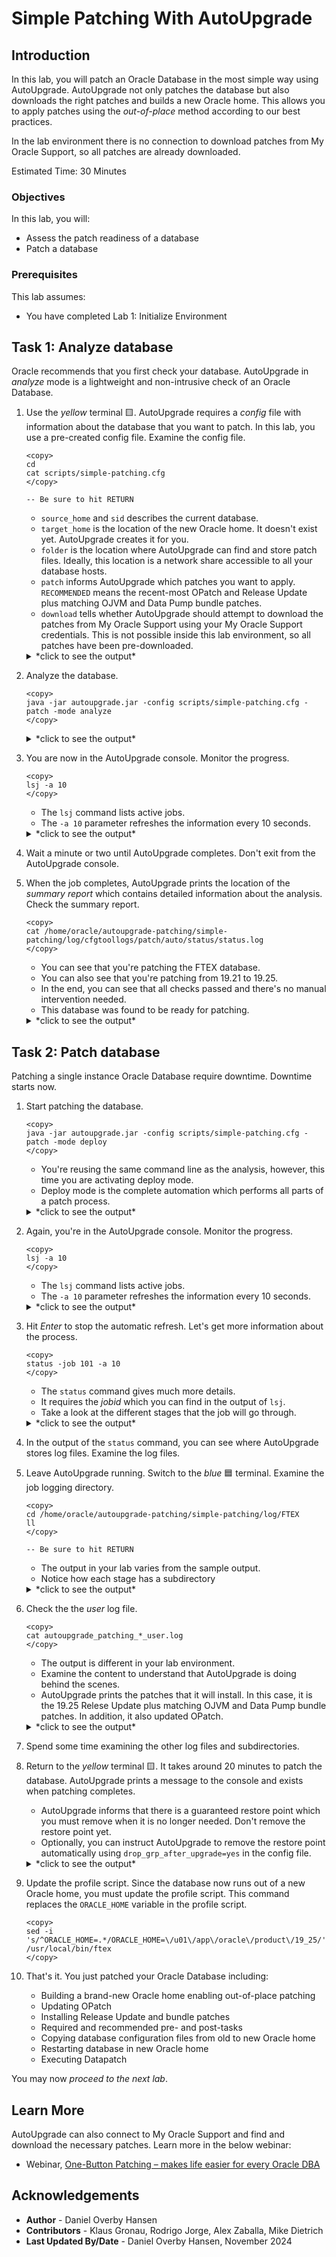# Simple Patching With AutoUpgrade

## Introduction

In this lab, you will patch an Oracle Database in the most simple way using AutoUpgrade. AutoUpgrade not only patches the database but also downloads the right patches and builds a new Oracle home. This allows you to apply patches using the *out-of-place* method according to our best practices. 

In the lab environment there is no connection to download patches from My Oracle Support, so all patches are already downloaded.

Estimated Time: 30 Minutes


### Objectives

In this lab, you will:

* Assess the patch readiness of a database
* Patch a database

### Prerequisites

This lab assumes:

- You have completed Lab 1: Initialize Environment

## Task 1: Analyze database

Oracle recommends that you first check your database. AutoUpgrade in *analyze* mode is a lightweight and non-intrusive check of an Oracle Database.

1. Use the *yellow* terminal 🟨. AutoUpgrade requires a *config* file with information about the database that you want to patch. In this lab, you use a pre-created config file. Examine the config file.

    ```
    <copy>
    cd
    cat scripts/simple-patching.cfg
    </copy>

    -- Be sure to hit RETURN
    ```

    * `source_home` and `sid` describes the current database.
    * `target_home` is the location of the new Oracle home. It doesn't exist yet. AutoUpgrade creates it for you.
    * `folder` is the location where AutoUpgrade can find and store patch files. Ideally, this location is a network share accessible to all your database hosts. 
    * `patch` informs AutoUpgrade which patches you want to apply. `RECOMMENDED` means the recent-most OPatch and Release Update plus matching OJVM and Data Pump bundle patches.
    * `download` tells whether AutoUpgrade should attempt to download the patches from My Oracle Support using your My Oracle Support credentials. This is not possible inside this lab environment, so all patches have been pre-downloaded.

    <details>
    <summary>*click to see the output*</summary>
    ``` text
    $ cat scripts/simple-patching.cfg
    global.global_log_dir=/home/oracle/autoupgrade-patching/simple-patching/log
    patch1.source_home=/u01/app/oracle/product/19
    patch1.target_home=/u01/app/oracle/product/19_25
    patch1.sid=FTEX
    patch1.folder=/home/oracle/patch-repo
    patch1.patch=RECOMMENDED
    patch1.download=no
    ```
    </details>    

2. Analyze the database.

    ```
    <copy>
    java -jar autoupgrade.jar -config scripts/simple-patching.cfg -patch -mode analyze
    </copy>
    ```

    <details>
    <summary>*click to see the output*</summary>
    ``` text
    $ java -jar autoupgrade.jar -config scripts/simple-patching.cfg -patch -mode analyze
    AutoUpgrade Patching 24.7.241021 launched with default internal options
    Processing config file ...
    +-----------------------------------------+
    | Starting AutoUpgrade Patching execution |
    +-----------------------------------------+
    1 Non-CDB(s) will be analyzed
    Type 'help' to list console commands
    patch>
    ```
    </details>    

3. You are now in the AutoUpgrade console. Monitor the progress.

    ```
    <copy>
    lsj -a 10
    </copy>
    ```

    * The `lsj` command lists active jobs. 
    * The `-a 10` parameter refreshes the information every 10 seconds.

    <details>
    <summary>*click to see the output*</summary>
    ``` text
    patch> lsj -a 10
    patch> +----+-------+---------+---------+-------+----------+-------+----------------+
    |Job#|DB_NAME|    STAGE|OPERATION| STATUS|START_TIME|UPDATED|         MESSAGE|
    +----+-------+---------+---------+-------+----------+-------+----------------+
    | 100|   FTEX|PRECHECKS|EXECUTING|RUNNING|  07:43:51|37s ago|Executing Checks|
    +----+-------+---------+---------+-------+----------+-------+----------------+
    Total jobs 1
    
    The command lsj is running every 10 seconds. PRESS ENTER TO EXIT
    ```
    </details>        

4. Wait a minute or two until AutoUpgrade completes. Don't exit from the AutoUpgrade console. 

5. When the job completes, AutoUpgrade prints the location of the *summary report* which contains detailed information about the analysis. Check the summary report.

    ```
    <copy>
    cat /home/oracle/autoupgrade-patching/simple-patching/log/cfgtoollogs/patch/auto/status/status.log
    </copy>
    ```

    * You can see that you're patching the FTEX database. 
    * You can also see that you're patching from 19.21 to 19.25.
    * In the end, you can see that all checks passed and there's no manual intervention needed.
    * This database was found to be ready for patching. 

    <details>
    <summary>*click to see the output*</summary>
    ``` text
    $ cat /home/oracle/autoupgrade-patching/simple-patching/log/cfgtoollogs/patch/auto/status/status.log
    ==========================================
       AutoUpgrade Patching Summary Report
    ==========================================
    [Date]           Mon Nov 04 07:45:55 GMT 2024
    [Number of Jobs] 1
    ==========================================
    [Job ID] 100
    ==========================================
    [DB Name]                ftex
    [Version Before AutoUpgrade Patching] 19.21.0.0.0
    [Version After AutoUpgrade Patching]  19.25.0.0.241015
    ------------------------------------------
    [Stage Name]    PENDING
    [Status]        SUCCESS
    [Start Time]    2024-11-04 07:43:51
    [Duration]      0:00:00
    [Log Directory] /home/oracle/autoupgrade-patching/simple-patching/log/FTEX/100/pending
    ------------------------------------------
    [Stage Name]    PRECHECKS
    [Status]        SUCCESS
    [Start Time]    2024-11-04 07:43:51
    [Duration]      0:02:03
    [Log Directory] /home/oracle/autoupgrade-patching/simple-patching/log/FTEX/100/prechecks
    [Detail]        /home/oracle/autoupgrade-patching/simple-patching/log/FTEX/100/prechecks/ftex_preupgrade.log
                    Check passed and no manual intervention needed
    ------------------------------------------
    ```
    </details>   

## Task 2: Patch database

Patching a single instance Oracle Database require downtime. Downtime starts now.

1. Start patching the database. 

    ```
    <copy>
    java -jar autoupgrade.jar -config scripts/simple-patching.cfg -patch -mode deploy
    </copy>
    ```

    * You're reusing the same command line as the analysis, however, this time you are activating deploy mode.
    * Deploy mode is the complete automation which performs all parts of a patch process. 

    <details>
    <summary>*click to see the output*</summary>
    ``` text
    $ java -jar autoupgrade.jar -config scripts/simple-patching.cfg -patch -mode deploy
    AutoUpgrade Patching 24.7.241021 launched with default internal options
    Processing config file ...
    +-----------------------------------------+
    | Starting AutoUpgrade Patching execution |
    +-----------------------------------------+
    1 Non-CDB(s) will be analyzed
    Type 'help' to list console commands
    patch>
    ```
    </details>    

3. Again, you're in the AutoUpgrade console. Monitor the progress.

    ```
    <copy>
    lsj -a 10
    </copy>
    ```

    * The `lsj` command lists active jobs. 
    * The `-a 10` parameter refreshes the information every 10 seconds.

    <details>
    <summary>*click to see the output*</summary>
    ``` text
    lsj -a 10
    patch> +----+-------+---------+---------+-------+----------+-------+----------------+
    |Job#|DB_NAME|    STAGE|OPERATION| STATUS|START_TIME|UPDATED|         MESSAGE|
    +----+-------+---------+---------+-------+----------+-------+----------------+
    | 101|   FTEX|PRECHECKS|EXECUTING|RUNNING|  10:10:12|12s ago|Executing Checks|
    +----+-------+---------+---------+-------+----------+-------+----------------+
    Total jobs 1
    
    The command lsj is running every 10 seconds. PRESS ENTER TO EXIT
    ```
    </details>        

4. Hit *Enter* to stop the automatic refresh. Let's get more information about the process. 

    ```
    <copy>
    status -job 101 -a 10
    </copy>
    ```

    * The `status` command gives much more details. 
    * It requires the *jobid* which you can find in the output of `lsj`. 
    * Take a look at the different stages that the job will go through.

    <details>
    <summary>*click to see the output*</summary>
    ``` text
    Details
    
    	Job No           101
    	Oracle SID       FTEX
    	Start Time       24/11/04 10:10:12
    	Elapsed (min):   3
    	End time:        N/A
    
    Logfiles
    
    	Logs Base:    /home/oracle/autoupgrade-patching/simple-patching/log/FTEX
    	Job logs:     /home/oracle/autoupgrade-patching/simple-patching/log/FTEX/101
    	Stage logs:   /home/oracle/autoupgrade-patching/simple-patching/log/FTEX/101/prefixups
    	TimeZone:     /home/oracle/autoupgrade-patching/simple-patching/log/FTEX/temp
    	Remote Dirs:
    
    Stages
    	PENDING          <1 min
    	GRP              <1 min
    	PREACTIONS       <1 min
    	PRECHECKS        2 min
    	PREFIXUPS        ~1 min (RUNNING)
    	EXTRACT
    	INSTALL
    	ROOTSH
    	DBTOOLS
    	OPATCH
    	AUTOUPGRADE
    	POSTCHECKS
    	POSTFIXUPS
    	POSTACTIONS
    
    Stage-Progress Per Container
    
    	+--------+---------+
    	|Database|PREFIXUPS|
    	+--------+---------+
    	|    ftex|    0  % |
    	+--------+---------+
    
    The command status is running every 10 seconds. PRESS ENTER TO EXIT
    ```
    </details>   

5. In the output of the `status` command, you can see where AutoUpgrade stores log files. Examine the log files.

6. Leave AutoUpgrade running. Switch to the *blue* 🟦 terminal. Examine the job logging directory.

    ```
    <copy>
    cd /home/oracle/autoupgrade-patching/simple-patching/log/FTEX
    ll
    </copy>

    -- Be sure to hit RETURN
    ```

    * The output in your lab varies from the sample output.
    * Notice how each stage has a subdirectory

    <details>
    <summary>*click to see the output*</summary>
    ``` text
    $ cd /home/oracle/autoupgrade-patching/simple-patching/log/FTEX
    $ ll
    total 36
    -rw-r-----. 1 oracle oinstall 22287 Nov  4 10:16 autoupgrade_patching_20241104.log
    -rw-r-----. 1 oracle oinstall     0 Nov  4 10:10 autoupgrade_patching_20241104.log.lck
    -rw-r-----. 1 oracle oinstall  2880 Nov  4 10:16 autoupgrade_patching_20241104_user.log
    -rw-r-----. 1 oracle oinstall     0 Nov  4 10:10 autoupgrade_patching_20241104_user.log.lck
    -rw-r-----. 1 oracle oinstall     0 Nov  4 10:10 autoupgrade_patching_err.log
    -rw-r-----. 1 oracle oinstall     0 Nov  4 10:10 autoupgrade_patching_err.log.lck
    drwxr-x---. 2 oracle oinstall    49 Nov  4 10:16 dbtools
    drwxr-x---. 2 oracle oinstall    52 Nov  4 10:15 extract
    drwxr-x---. 2 oracle oinstall    21 Nov  4 10:10 grp
    drwxr-x---. 2 oracle oinstall    96 Nov  4 10:16 install
    drwxr-x---. 2 oracle oinstall  4096 Nov  4 10:16 opatch
    drwxr-x---. 2 oracle oinstall    25 Nov  4 10:10 pending
    drwxr-x---. 2 oracle oinstall    28 Nov  4 10:10 preaction
    drwxr-x---. 4 oracle oinstall  4096 Nov  4 10:12 prechecks
    drwxr-x---. 2 oracle oinstall   155 Nov  4 10:14 prefixups
    drwxr-x---. 2 oracle oinstall    24 Nov  4 10:16 rootsh
    ```
    </details> 

7. Check the the *user* log file.

    ```
    <copy>
    cat autoupgrade_patching_*_user.log
    </copy>
    ```

    * The output is different in your lab environment.
    * Examine the content to understand that AutoUpgrade is doing behind the scenes.
    * AutoUpgrade prints the patches that it will install. In this case, it is the 19.25 Relese Update plus matching OJVM and Data Pump bundle patches. In addition, it also updated OPatch.

    <details>
    <summary>*click to see the output*</summary>
    ``` text
    $ cat autoupgrade_patching_*_user.log
    2024-11-04 10:10:12.278 INFO
    build.MOS_LINK:https://support.oracle.com/epmos/faces/DocumentDisplay?id=2485457.1
    build.MOS_NOTE:2485457.1
    build.date:2024/10/21 11:16:05 -0400
    build.hash:babf5a631
    build.hash_date:2024/10/18 18:36:27 -0400
    build.label:(HEAD, tag: v24.7, origin/stable_devel, stable_devel)
    build.max_target_version:19
    build.supported_target_versions:19
    build.type:production
    build.version:24.7.241021
    
    2024-11-04 10:10:12.279 INFO The following patches will be used for this job:
    /home/oracle/patch-repo/LINUX.X64_193000_db_home.zip - Base Image - 19
    /home/oracle/patch-repo/p36912597_190000_Linux-x86-64.zip - Database Release Update : 19.25.0.0.241015 (36912597)
    /home/oracle/patch-repo/p37056207_1925000DBRU_Generic.zip - DATAPUMP BUNDLE PATCH 19.25.0.0.0
    /home/oracle/patch-repo/p36878697_190000_Linux-x86-64.zip - OJVM RELEASE UPDATE: 19.25.0.0.241015 (36878697)
    /home/oracle/patch-repo/p6880880_190000_Linux-x86-64.zip - OPatch - 12.2.0.1.44
    2024-11-04 10:10:12.755 INFO Guarantee Restore Point (GRP) successfully removed [FTEX][AU_PATCHING_9212_FTEX1921000]
    2024-11-04 10:10:13.787 INFO Guarantee Restore Point (GRP) successfully created [FTEX][AU_PATCHING_9212_FTEX1921000]
    2024-11-04 10:10:13.851 INFO No user defined actions were specified
    2024-11-04 10:10:19.092 INFO Analyzing FTEX, 61 checks will run using 8 threads
    2024-11-04 10:12:27.560 INFO Analyzing FTEX, 61 checks will run using 8 threads
    2024-11-04 10:14:30.061 INFO The file /home/oracle/patch-repo/LINUX.X64_193000_db_home.zip is being extracted to /u01/app/oracle/product/19_25
    2024-11-04 10:15:19.918 INFO Successfully extracted the gold image to /u01/app/oracle/product/19_25
    2024-11-04 10:15:20.269 INFO Waiting to acquire lock
    2024-11-04 10:15:20.281 INFO Installing ORACLE_HOME
    2024-11-04 10:15:20.283 INFO The new ORACLE_HOME will be created in /u01/app/oracle/product/19_25 and will have the following edition: Enterprise Edition
    2024-11-04 10:15:20.284 INFO Running runInstaller in the target ORACLE_HOME /u01/app/oracle/product/19_25
    2024-11-04 10:16:20.344 INFO Successfully installed the target ORACLE_HOME /u01/app/oracle/product/19_25
    2024-11-04 10:16:20.407 INFO AutoUpgrade Patching has not run /u01/app/oracle/product/19_25/root.sh for the newly installed ORACLE_HOME. This needs to be performed manually after     AutoUpgrade Patching completes.
    2024-11-04 10:16:20.483 INFO The file /home/oracle/patch-repo/p6880880_190000_Linux-x86-64.zip is being extracted to /u01/app/oracle/product/19_25
    2024-11-04 10:16:22.971 INFO The existing autoupgrade.jar is not going to be updated within the new ORACLE_HOME
    2024-11-04 10:16:23.048 INFO Waiting to acquire lock
    2024-11-04 10:16:23.059 INFO Executing OPatch
    2024-11-04 10:16:23.070 INFO Installing Database Release Update : 19.25.0.0.241015 (36912597) - /home/oracle/patch-repo/p36912597_190000_Linux-x86-64.zip
    ```
    </details> 

8. Spend some time examining the other log files and subdirectories.

9. Return to the *yellow* terminal 🟨. It takes around 20 minutes to patch the database. AutoUpgrade prints a message to the console and exists when patching completes. 

    * AutoUpgrade informs that there is a guaranteed restore point which you must remove when it is no longer needed. Don't remove the restore point yet.
    * Optionally, you can instruct AutoUpgrade to remove the restore point automatically using `drop_grp_after_upgrade=yes` in the config file.

    <details>
    <summary>*click to see the output*</summary>
    ``` text
    Job 101 completed
    ------------------- Final Summary --------------------
    Number of databases            [ 1 ]
    
    Jobs finished                  [1]
    Jobs failed                    [0]
    Jobs restored                  [0]
    Jobs pending                   [0]
    
    ---- Drop GRP at your convenience once you consider it is no longer needed ----
    Drop GRP from FTEX: drop restore point AU_PATCHING_9212_FTEX1921000
    
    
    Please check the summary report at:
    /home/oracle/autoupgrade-patching/simple-patching/log/cfgtoollogs/patch/auto/status/status.html
    /home/oracle/autoupgrade-patching/simple-patching/log/cfgtoollogs/patch/auto/status/status.log
    ```
    </details> 

10. Update the profile script. Since the database now runs out of a new Oracle home, you must update the profile script. This command replaces the `ORACLE_HOME` variable in the profile script.

    ```
    <copy>
    sed -i 's/^ORACLE_HOME=.*/ORACLE_HOME=\/u01\/app\/oracle\/product\/19_25/' /usr/local/bin/ftex
    </copy>
    ``` 

11. That's it. You just patched your Oracle Database including:
    * Building a brand-new Oracle home enabling out-of-place patching
    * Updating OPatch
    * Installing Release Update and bundle patches
    * Required and recommended pre- and post-tasks
    * Copying database configuration files from old to new Oracle home
    * Restarting database in new Oracle home
    * Executing Datapatch

You may now *proceed to the next lab*.

## Learn More

AutoUpgrade can also connect to My Oracle Support and find and download the necessary patches. Learn more in the below webinar:

* Webinar, [One-Button Patching – makes life easier for every Oracle DBA](https://youtu.be/brnBavVLyM0)

## Acknowledgements

* **Author** - Daniel Overby Hansen
* **Contributors** - Klaus Gronau, Rodrigo Jorge, Alex Zaballa, Mike Dietrich
* **Last Updated By/Date** - Daniel Overby Hansen, November 2024